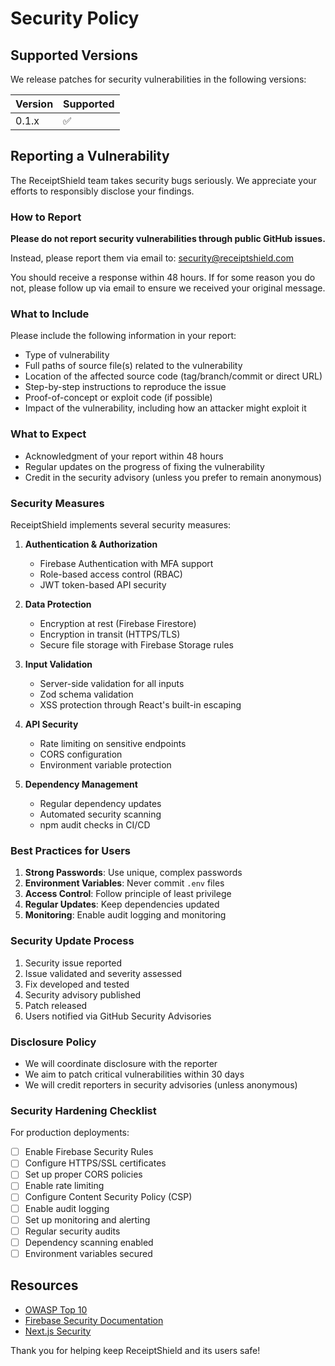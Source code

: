 # Security Policy

## Supported Versions

We release patches for security vulnerabilities in the following versions:

| Version | Supported          |
| ------- | ------------------ |
| 0.1.x   | :white_check_mark: |

## Reporting a Vulnerability

The ReceiptShield team takes security bugs seriously. We appreciate your efforts to responsibly disclose your findings.

### How to Report

**Please do not report security vulnerabilities through public GitHub issues.**

Instead, please report them via email to: [security@receiptshield.com](mailto:security@receiptshield.com)

You should receive a response within 48 hours. If for some reason you do not, please follow up via email to ensure we received your original message.

### What to Include

Please include the following information in your report:

- Type of vulnerability
- Full paths of source file(s) related to the vulnerability
- Location of the affected source code (tag/branch/commit or direct URL)
- Step-by-step instructions to reproduce the issue
- Proof-of-concept or exploit code (if possible)
- Impact of the vulnerability, including how an attacker might exploit it

### What to Expect

- Acknowledgment of your report within 48 hours
- Regular updates on the progress of fixing the vulnerability
- Credit in the security advisory (unless you prefer to remain anonymous)

### Security Measures

ReceiptShield implements several security measures:

1. **Authentication & Authorization**
   - Firebase Authentication with MFA support
   - Role-based access control (RBAC)
   - JWT token-based API security

2. **Data Protection**
   - Encryption at rest (Firebase Firestore)
   - Encryption in transit (HTTPS/TLS)
   - Secure file storage with Firebase Storage rules

3. **Input Validation**
   - Server-side validation for all inputs
   - Zod schema validation
   - XSS protection through React's built-in escaping

4. **API Security**
   - Rate limiting on sensitive endpoints
   - CORS configuration
   - Environment variable protection

5. **Dependency Management**
   - Regular dependency updates
   - Automated security scanning
   - npm audit checks in CI/CD

### Best Practices for Users

1. **Strong Passwords**: Use unique, complex passwords
2. **Environment Variables**: Never commit `.env` files
3. **Access Control**: Follow principle of least privilege
4. **Regular Updates**: Keep dependencies updated
5. **Monitoring**: Enable audit logging and monitoring

### Security Update Process

1. Security issue reported
2. Issue validated and severity assessed
3. Fix developed and tested
4. Security advisory published
5. Patch released
6. Users notified via GitHub Security Advisories

### Disclosure Policy

- We will coordinate disclosure with the reporter
- We aim to patch critical vulnerabilities within 30 days
- We will credit reporters in security advisories (unless anonymous)

### Security Hardening Checklist

For production deployments:

- [ ] Enable Firebase Security Rules
- [ ] Configure HTTPS/SSL certificates
- [ ] Set up proper CORS policies
- [ ] Enable rate limiting
- [ ] Configure Content Security Policy (CSP)
- [ ] Enable audit logging
- [ ] Set up monitoring and alerting
- [ ] Regular security audits
- [ ] Dependency scanning enabled
- [ ] Environment variables secured

## Resources

- [OWASP Top 10](https://owasp.org/www-project-top-ten/)
- [Firebase Security Documentation](https://firebase.google.com/docs/rules)
- [Next.js Security](https://nextjs.org/docs/app/building-your-application/configuring/security)

Thank you for helping keep ReceiptShield and its users safe!

